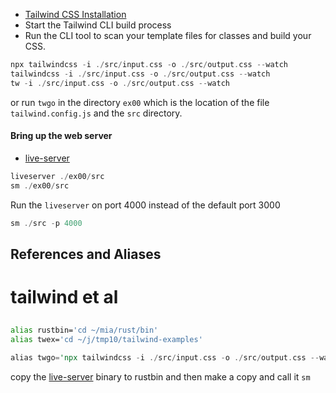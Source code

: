 
- [Tailwind CSS Installation](https://tailwindcss.com/docs/installation)
- Start the Tailwind CLI build process
- Run the CLI tool to scan your template files for classes and build your CSS.

```rust
npx tailwindcss -i ./src/input.css -o ./src/output.css --watch
tailwindcss -i ./src/input.css -o ./src/output.css --watch
tw -i ./src/input.css -o ./src/output.css --watch
```

or run `twgo` in the directory `ex00` which is the location of the file `tailwind.config.js` and the `src` directory.

#### Bring up the web server

- [live-server](https://github.com/stormasm/live-server)

```rust
liveserver ./ex00/src
sm ./ex00/src
```

Run the `liveserver` on port 4000 instead of the default port 3000

```rust
sm ./src -p 4000
```

## References and Aliases

##
#   tailwind et al
##

```sh
alias rustbin='cd ~/mia/rust/bin'
alias twex='cd ~/j/tmp10/tailwind-examples'
```

```rust
alias twgo='npx tailwindcss -i ./src/input.css -o ./src/output.css --watch'
```

copy the [live-server](https://github.com/stormasm/live-server) binary to rustbin and then make a copy and call it `sm`

